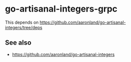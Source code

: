 # go-artisanal-integers-grpc

This depends on https://github.com/aaronland/go-artisanal-integers/tree/deps

## See also

* https://github.com/aaronland/go-artisanal-integers
